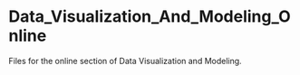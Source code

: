 # Data_Visualization_And_Modeling_Online

Files for the online section of Data Visualization and Modeling.